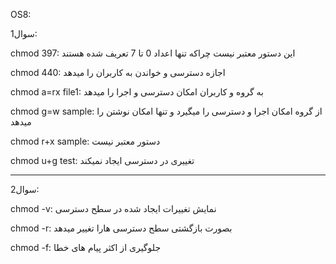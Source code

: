 OS8:



سوال1:

chmod 397: این دستور معتبر نیست چراکه تنها اعداد 0 تا 7 تعریف شده هستند

chmod 440: اجازه دسترسی و خواندن به کاربران را میدهد

chmod a=rx file1: به گروه و کاربران امکان دسترسی و اجرا را میدهد

chmod g=w sample: از گروه امکان اجرا و دسترسی را میگیرد و تنها امکان نوشتن را میدهد

chmod r+x sample: دستور معتبر نیست

chmod u+g test: تغییری در دسترسی ایجاد نمیکند

__________________________________________________________________________________________________

سوال2:

chmod -v: نمایش تغییرات ایجاد شده در سطح دسترسی

chmod -r: بصورت بازگشتی سطح دسترسی هارا تغییر میدهد

chmod -f: جلوگیری از اکثر پیام های خطا
